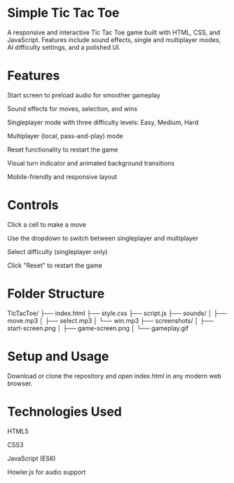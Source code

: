 # Simple Tic Tac Toe
A responsive and interactive Tic Tac Toe game built with HTML, CSS, and JavaScript. Features include sound effects, single and multiplayer modes, AI difficulty settings, and a polished UI.

# Features
Start screen to preload audio for smoother gameplay

Sound effects for moves, selection, and wins

Singleplayer mode with three difficulty levels: Easy, Medium, Hard

Multiplayer (local, pass-and-play) mode

Reset functionality to restart the game

Visual turn indicator and animated background transitions

Mobile-friendly and responsive layout

# Controls
Click a cell to make a move

Use the dropdown to switch between singleplayer and multiplayer

Select difficulty (singleplayer only)

Click "Reset" to restart the game

# Folder Structure

TicTacToe/
├── index.html
├── style.css
├── script.js
├── sounds/
│   ├── move.mp3
│   ├── select.mp3
│   └── win.mp3
├── screenshots/
│   ├── start-screen.png
│   ├── game-screen.png
│   └── gameplay.gif

# Setup and Usage
Download or clone the repository and open index.html in any modern web browser.

# Technologies Used

HTML5

CSS3

JavaScript (ES6)

Howler.js for audio support